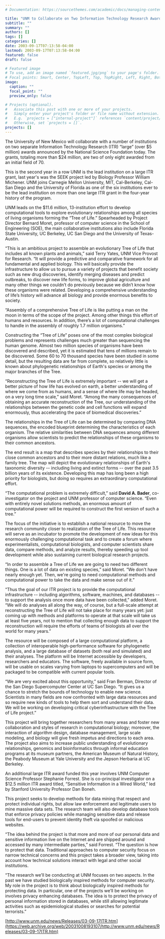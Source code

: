 ```yaml
---
# Documentation: https://sourcethemes.com/academic/docs/managing-content/

title: "UNM to Collaborate on Two Information Technology Research Awards Through the National Science Foundation"
subtitle: ""
summary: ""
authors: []
tags: []
categories: []
date: 2003-09-17T07:13:58-04:00
lastmod: 2003-09-17T07:13:58-04:00
featured: false
draft: false

# Featured image
# To use, add an image named `featured.jpg/png` to your page's folder.
# Focal points: Smart, Center, TopLeft, Top, TopRight, Left, Right, BottomLeft, Bottom, BottomRight.
image:
  caption: ""
  focal_point: ""
  preview_only: false

# Projects (optional).
#   Associate this post with one or more of your projects.
#   Simply enter your project's folder or file name without extension.
#   E.g. `projects = ["internal-project"]` references `content/project/deep-learning/index.md`.
#   Otherwise, set `projects = []`.
projects: []
---
```


The University of New Mexico will collaborate with a number of institutions on two separate Information Technology Research (ITR) “large” (over $5 million) awards announced by the National Science Foundation today. The grants, totaling more than $24 million, are two of only eight awarded from an initial field of 70. 

This is the second year in a row UNM is the lead institution on a large ITR grant, last year's was the SEEK project led by Biology Professor William Michener. UNM joins Carnegie Mellon University, MIT, Cal-Berkeley, Cal-San Diego and the University of Florida as one of the six institutions ever to be the lead institution on more than one large ITR grant in the four-year history of the program.

UNM leads on the $11.6 million, 13-institution effort to develop computational tools to explore evolutionary relationships among all species of living organisms forming the “Tree of Life.” Spearheaded by Project Director Bernard Moret, professor of computer science in the School of Engineering (SOE), the main collaborative institutions also include Florida State University, UC Berkeley, UC San Diego and the University of Texas-Austin.

“This is an ambitious project to assemble an evolutionary Tree of Life that includes all known plants and animals,” said Terry Yates, UNM Vice Provost for Research. “It will provide a predictive and comparative framework for all fundamental and applied biology. This will basically provide the infrastructure to allow us to pursue a variety of projects that benefit society such as new drug discoveries, identify merging diseases and predict outbreaks, to discover new life forms, to improve global agriculture and many other things we couldn’t do previously because we didn’t know how these organisms were related. Developing a comprehensive understanding of life’s history will advance all biology and provide enormous benefits to society.

“Assembly of a comprehensive Tree of Life is like putting a man on the moon in terms of the scope of the project. Among other things this effort of humans and resources. In addition, there’s a lot of computational challenges to handle in the assembly of roughly 1.7 million organisms.”

Constructing the “Tree of Life” poses one of the most complex biological problems and represents challenges much greater than sequencing the human genome. Almost two million species of organisms have been discovered and described, yet it is estimated that tens of millions remain to be discovered. Some 60 to 70 thousand species have been studied in some detail, but the resulting data are far from complete, so relatively little is known about phylogenetic relationships of Earth's species or among the major branches of the Tree.

“Reconstructing the Tree of Life is extremely important -- we will get a better picture of how life has evolved on earth, a better understanding of where we come from as humans, and a sense of where life may be headed, on a very long time scale,” said Moret. “Among the many consequences of obtaining an accurate reconstruction of the Tree, our understanding of the relationships between the genetic code and cell functions will expand enormously, thus accelerating the pace of biomedical discoveries.”

The relationships in the Tree of Life can be determined by comparing DNA sequences, the encoded blueprint determining the characteristics of each organism. The relative similarities between DNA sequences among different organisms allow scientists to predict the relationships of these organisms to their common ancestors. 

The end result is a map that describes species by their relationships to their close common ancestors and to their more distant relations, much like a family tree. The map will depict the evolutionary relationships of Earth's taxonomic diversity -- including living and extinct forms -- over the past 3.5 billion years of its existence. Developing this map has long been a high priority for biologists, but doing so requires an extraordinary computational effort.

“The computational problem is extremely difficult,” said **David A. Bader**, co-investigator on the project and UNM professor of computer science. “Even with entirely novel solutions methods, an enormous amount of computational power will be required to construct the first version of such a tree.”

The focus of the initiative is to establish a national resource to move the research community closer to realization of the Tree of Life. This resource will serve as an incubator to promote the development of new ideas for this enormously challenging computational task and to create a forum where experimentalists, computational biologists, and computer scientists share data, compare methods, and analyze results, thereby speeding up tool development while also sustaining current biological research projects.

“In order to assemble a Tree of Life we are going to need two different things. One is a lot of data on existing species,” said Moret. “We don't have nearly enough yet. Then, we're going to need computational methods and computational power to take the data and make sense out of it.”

“Thus the goal of our ITR project is to provide the computational infrastructure -- including algorithms, software, machines, and databases -- to support the analysis once more data have been collected,” added Moret. “We will do analyses all along the way, of course, but a full-scale attempt at reconstructing the Tree of Life will not take place for many years yet: just coming up with methods and platforms to operate at that scale will take us at least five years, not to mention that collecting enough data to support the reconstruction will require the efforts of teams of biologists all over the world for many years.”

The resource will be composed of a large computational platform, a collection of interoperable high-performance software for phylogenetic analysis, and a large database of datasets (both real and simulated) and their analyses. The platform will be Internet accessible by developers, researchers and educators. The software, freely available in source form, will be usable on scales varying from laptops to supercomputers and will be packaged to be compatible with current popular tools.

“We are very excited about this opportunity,” said Fran Berman, Director of the San Diego Supercomputer Center at UC San Diego. “It gives us a chance to stretch the bounds of technology to enable new science. Scientists in many fields are now confronted with large data resources and so require new kinds of tools to help them sort and understand their data. We will be working on developing critical cyberinfrastructure with the Tree of Life project.”

This project will bring together researchers from many areas and foster new collaboration and styles of research in computational biology; moreover, the interaction of algorithm design, database management, large scale modeling, and biology will give fresh impetus and directions to each area. The project also aims to increase public understanding of evolutionary relationships, genomics and bioinformatics through informal education programs at its museum partners, the American Museum of Natural History, the Peabody Museum at Yale University and the Jepson Herbaria at UC Berkeley.

An additional large ITR award funded this year involves UNM Computer Science Professor Stephanie Forrest. She is co-principal investigator on a $12.5 million ITR award titled, “Sensitive Information in a Wired World,” led by Stanford University Professor Dan Boneh. 

This project seeks to develop methods for data mining that respect and protect individual rights, but allow law enforcement and legitimate users to mine massive data sets. The research team will also develop database tools that enforce privacy policies while managing sensitive data and release tools for end-users to prevent identity theft via spoofed or malicious websites.

“The idea behind the project is that more and more of our personal data and sensitive information live on the Internet and are shipped around and accessed by many intermediate parties,” said Forrest. “The question is how to protect that data. Traditional approaches to computer security focus on narrow technical concerns and this project takes a broader view, taking into account how technical solutions interact with legal and other social institutions.

“The research we’ll be conducting at UNM focuses on two aspects. In the past we have studied biologically inspired methods for computer security. My role in the project is to think about biologically inspired methods for protecting data. In particular, one of the projects we’ll be working on involves privacy enhancing databases. The idea is to protect the privacy of personal information stored in databases, while still allowing legitimate activities such as epidemiological studies or searches for potential terrorists.”

[http://www.unm.edu/news/Releases/03-09-17ITR.htm](https://web.archive.org/web/20031008193107/http://www.unm.edu/news/Releases/03-09-17ITR.htm)
